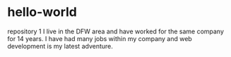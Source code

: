 # hello-world
repository 1
I live in the DFW area and have worked for the same company for 14 years. I have had many jobs within my company and web development is my latest adventure.
